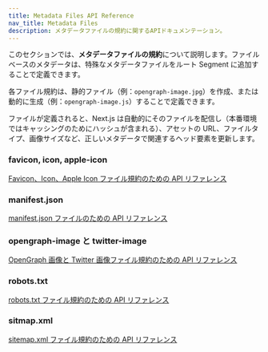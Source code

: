 ```yaml
---
title: Metadata Files API Reference
nav_title: Metadata Files
description: メタデータファイルの規約に関するAPIドキュメンテーション。
---
```


このセクションでは、**メタデータファイルの規約**について説明します。ファイルベースのメタデータは、特殊なメタデータファイルをルート Segment に追加することで定義できます。

各ファイル規約は、静的ファイル（例：`opengraph-image.jpg`）を作成、または動的に生成（例：`opengraph-image.js`）することで定義できます。

<!-- textlint-disable -->

ファイルが定義されると、Next.js は自動的にそのファイルを配信し（本番環境ではキャッシングのためにハッシュが含まれる）、アセットの URL、ファイルタイプ、画像サイズなど、正しいメタデータで関連するヘッド要素を更新します。

### favicon, icon, apple-icon

[Favicon、Icon、Apple Icon ファイル規約のための API リファレンス](/docs/app-router/api-reference/file-conventions/metadata/app-icons)

### manifest.json

[manifest.json ファイルのための API リファレンス](/docs/app-router/api-reference/file-conventions/metadata/manifest)

### opengraph-image と twitter-image

[OpenGraph 画像と Twitter 画像ファイル規約のための API リファレンス](/docs/app-router/api-reference/file-conventions/metadata/opengraph-image)

### robots.txt

[robots.txt ファイル規約のための API リファレンス](/docs/app-router/api-reference/file-conventions/metadata/robots)

### sitmap.xml

[sitemap.xml ファイル規約のための API リファレンス](/docs/app-router/api-reference/file-conventions/metadata/sitemap)
